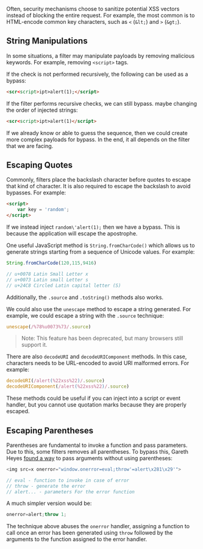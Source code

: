 Often, security mechanisms choose to sanitize potential XSS vectors instead of blocking the entire request. For example, the most common is to HTML-encode common key characters, such as `<` (`&lt;`) and `>` (`&gt;`).
## String Manipulations
In some situations, a filter may manipulate payloads by removing malicious keywords. For example, removing `<script>` tags.

If the check is not performed recursively, the following can be used as a bypass:
```html
<scr<script>ipt>alert(1);</script>
```
If the filter performs recursive checks, we can still bypass. maybe changing the order of injected strings:
```html
<scr<script>ipt>alert(1)</script>
```

If we already know or able to guess the sequence, then we could create more complex payloads for bypass. In the end, it all depends on the filter that we are facing.
## Escaping Quotes
Commonly, filters place the backslash character before quotes to escape that kind of character. It is also required to escape the backslash to avoid bypasses. For example:
```html
<script>
	var key = 'random';
</script>
```
If we instead inject `random\'alert(1);` then we have a bypass. This is because the application will escape the apostrophe.

One useful JavaScript method is `String.fromCharCode()` which allows us to generate strings starting from a sequence of Unicode values. For example:
```javascript
String.fromCharCode(120,115,9416)

// u+0078 Latin Small Letter x
// u+0073 Latin small Letter s
// u+24C8 Circled Latin capital letter (S)
```

Additionally, the `.source` and `.toString()` methods also works.

We could also use the `unescape` method to escape a string generated. For example, we could escape a string with the `.source` technique:
```javascript
unescape(/%78%u0073%73/.source)
```
>Note: This feature has been deprecated, but many browsers still support it.

There are also `decodeURI` and `decodeURIComponent` methods. In this case, characters needs to be URL-encoded to avoid URI malformed errors. For example:
```js
decodeURI(/alert(%22xss%22)/.source)
decodeURIComponent(/alert(%22xss%22)/.source)
```

These methods could be useful if you can inject into a script or event handler, but you cannot use quotation marks because they are properly escaped.
## Escaping Parentheses
Parentheses are fundamental to invoke a function and pass parameters. Due to this, some filters removes all parentheses. To bypass this, Gareth Heyes [found a way](http://www.thespanner.co.uk/2012/05/01/xss-technique-without-parentheses/) to pass arguments without using parentheses:
```javascript
<img src=x onerror="window.onerror=eval;throw'=alert\x281\x29'">

// eval - function to invoke in case of error
// throw - generate the error
// alert... - parameters For the error function
```
A much simpler version would be:
```js
onerror=alert;throw 1;
```

The technique above abuses the `onerror` handler, assigning a function to call once an error has been generated using `throw` followed by the arguments to the function assigned to the error handler.